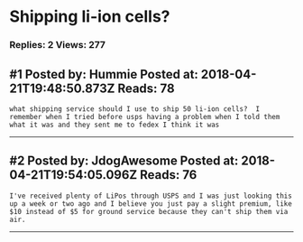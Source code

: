 # Shipping li-ion cells?

### Replies: 2 Views: 277

## \#1 Posted by: Hummie Posted at: 2018-04-21T19:48:50.873Z Reads: 78

```
what shipping service should I use to ship 50 li-ion cells?  I remember when I tried before usps having a problem when I told them what it was and they sent me to fedex I think it was
```

---
## \#2 Posted by: JdogAwesome Posted at: 2018-04-21T19:54:05.096Z Reads: 76

```
I've received plenty of LiPos through USPS and I was just looking this up a week or two ago and I believe you just pay a slight premium, like $10 instead of $5 for ground service because they can't ship them via air.
```

---
